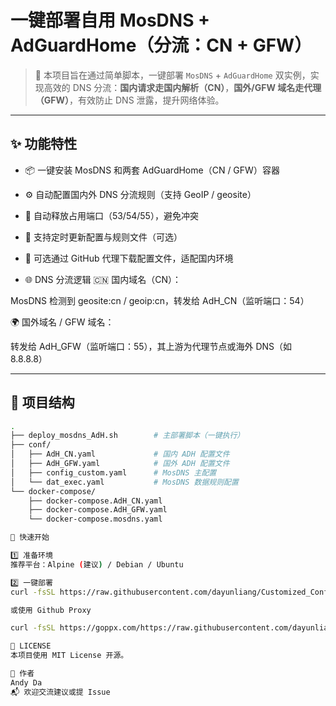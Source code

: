 # 一键部署自用 MosDNS + AdGuardHome（分流：CN + GFW）

> 🧩 本项目旨在通过简单脚本，一键部署 `MosDNS` + `AdGuardHome` 双实例，实现高效的 DNS 分流：**国内请求走国内解析（CN）**，**国外/GFW 域名走代理（GFW）**，有效防止 DNS 泄露，提升网络体验。

---

## ✨ 功能特性

- 📦 一键安装 MosDNS 和两套 AdGuardHome（CN / GFW）容器
- ⚙️ 自动配置国内外 DNS 分流规则（支持 GeoIP / geosite）
- 🔧 自动释放占用端口（53/54/55），避免冲突
- 🧱 支持定时更新配置与规则文件（可选）
- 📜 可选通过 GitHub 代理下载配置文件，适配国内环境

- 🌐 DNS 分流逻辑
🇨🇳 国内域名（CN）：

MosDNS 检测到 geosite:cn / geoip:cn，转发给 AdH_CN（监听端口：54）

🌍 国外域名 / GFW 域名：

转发给 AdH_GFW（监听端口：55），其上游为代理节点或海外 DNS（如 8.8.8.8）

---

## 📂 项目结构

```bash
.
├── deploy_mosdns_AdH.sh        # 主部署脚本（一键执行）
├── conf/
│   ├── AdH_CN.yaml             # 国内 ADH 配置文件
│   ├── AdH_GFW.yaml            # 国外 ADH 配置文件
│   ├── config_custom.yaml      # MosDNS 主配置
│   └── dat_exec.yaml           # MosDNS 数据规则配置
└── docker-compose/
    ├── docker-compose.AdH_CN.yaml
    ├── docker-compose.AdH_GFW.yaml
    └── docker-compose.mosdns.yaml

🚀 快速开始

1️⃣ 准备环境
推荐平台：Alpine (建议) / Debian / Ubuntu

2️⃣ 一键部署
curl -fsSL https://raw.githubusercontent.com/dayunliang/Customized_Config_Files/refs/heads/main/mosdns/deploy_mosdns_AdH.sh | sh

或使用 Github Proxy

curl -fsSL https://goppx.com/https://raw.githubusercontent.com/dayunliang/Customized_Config_Files/refs/heads/main/mosdns/deploy_mosdns_AdH.sh | sh

📜 LICENSE
本项目使用 MIT License 开源。

👤 作者
Andy Da
📬 欢迎交流建议或提 Issue
